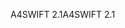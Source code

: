 <span data-ttu-id="33d41-101">A4SWIFT 2.1</span><span class="sxs-lookup"><span data-stu-id="33d41-101">A4SWIFT 2.1</span></span>